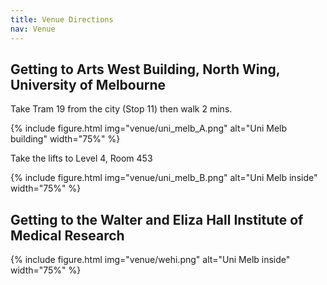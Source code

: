 ```yaml
---
title: Venue Directions
nav: Venue
---
```


## Getting to Arts West Building, North Wing, University of Melbourne

Take Tram 19 from the city (Stop 11) then walk 2 mins.

{% include figure.html img="venue/uni_melb_A.png" alt="Uni Melb building" width="75%" %}

Take the lifts to Level 4, Room 453

{% include figure.html img="venue/uni_melb_B.png" alt="Uni Melb inside" width="75%" %}

## Getting to the Walter and Eliza Hall Institute of Medical Research

{% include figure.html img="venue/wehi.png" alt="Uni Melb inside" width="75%" %}
